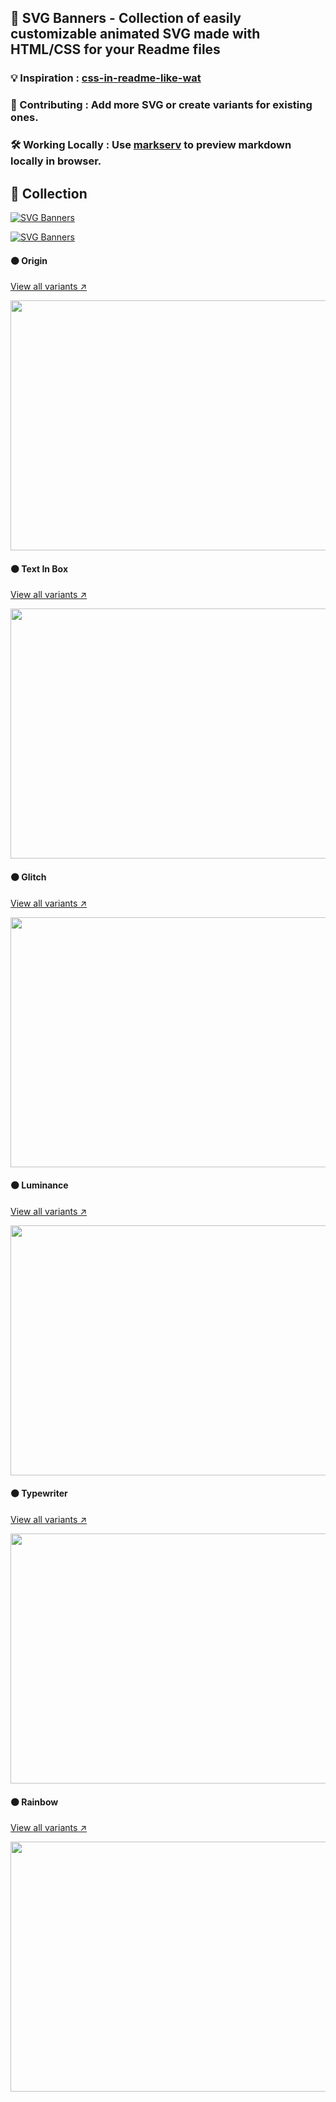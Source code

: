 ## 🌠 SVG Banners - Collection of easily customizable animated SVG made with HTML/CSS for your Readme files

### 💡 Inspiration : [css-in-readme-like-wat](https://github.com/sindresorhus/css-in-readme-like-wat)

### 🚧 Contributing : Add more SVG or create variants for existing ones.

### 🛠️ Working Locally : Use [markserv](https://github.com/markserv/markserv) to preview markdown locally in browser.

## 💐 Collection 

[![SVG Banners](http://localhost:3000/api?type=glitch&text1=hello&height=100&width=1000)](https://github.com/Akshay090/svg-banners)

[![SVG Banners](http://localhost:3000/api?type=luminance&text1=Akshay090)](https://github.com/Akshay090/svg-banners)

#### ⚫ Origin 
[View all variants ↗️](/Variants/origin.md)

<div align="center">
	<img src="http://localhost:3000/api?type=glitch&text1=hello" width="800" height="400">
</div>

#### ⚫ Text In Box
[View all variants ↗️](/Variants/text-box.md)

<div align="center">
	<img src="SVG/text-box/text-box.svg" width="800" height="400">
</div>

#### ⚫ Glitch
[View all variants ↗️](/Variants/glitch.md)

<div align="center">
	<img src="SVG/glitch/glitch.svg" width="800" height="400">
</div>

#### ⚫ Luminance
[View all variants ↗️](/Variants/luminance.md)

<div align="center">
	<img src="SVG/luminance/luminance.svg" width="800" height="400">
</div>

#### ⚫ Typewriter
[View all variants ↗️](/Variants/typewriter.md)

<div align="center">
	<img src="SVG/typewriter/typewriter.svg" width="800" height="400">
</div>

#### ⚫ Rainbow
[View all variants ↗️](/Variants/rainbow.md)

<div align="center">
	<img src="SVG/rainbow/rainbow.svg" width="800" height="400">
</div>
